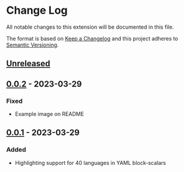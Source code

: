 # Change Log

All notable changes to this extension will be documented in this file.

The format is based on [Keep a Changelog](http://keepachangelog.com/) and this project adheres to [Semantic Versioning](https://semver.org/).

## [Unreleased]

## [0.0.2] - 2023-03-29
### Fixed
- Example image on README
## [0.0.1] - 2023-03-29

### Added
- Highlighting support for 40 languages in YAML block-scalars

[unreleased]: https://github.com/harrydowning/yaml-embedded-languages/compare/v0.0.2...HEAD
[0.0.2]: https://github.com/harrydowning/yaml-embedded-languages/compare/v0.0.1...v0.0.2
[0.0.1]: https://github.com/harrydowning/yaml-embedded-languages/releases/tag/v0.0.1